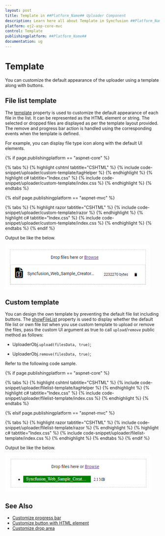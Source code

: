 ```yaml
---
layout: post
title: Template in ##Platform_Name## Uploader Component
description: Learn here all about Template in Syncfusion ##Platform_Name## Uploader component of Syncfusion Essential JS 2 and more.
platform: ej2-asp-core-mvc
control: Template
publishingplatform: ##Platform_Name##
documentation: ug
---
```



# Template

You can customize the default appearance of the uploader using a template along with buttons.

## File list template

The [template](https://help.syncfusion.com/cr/aspnetcore-js2/Syncfusion.EJ2.Inputs.Uploader.html#Syncfusion_EJ2_Inputs_Uploader_Template) property is used to customize the default appearance of each file in the list. It can be represented as the HTML element or string. The selected or dropped files are displayed as per the template layout provided. The remove and progress bar action is handled using the corresponding events when the template is defined.

For example, you can display file type icon along with the default UI elements.

{% if page.publishingplatform == "aspnet-core" %}

{% tabs %}
{% highlight cshtml tabtitle="CSHTML" %}
{% include code-snippet/uploader/custom-template/tagHelper %}
{% endhighlight %}
{% highlight c# tabtitle="Index.css" %}
{% include code-snippet/uploader/custom-template/index.css %}
{% endhighlight %}
{% endtabs %}

{% elsif page.publishingplatform == "aspnet-mvc" %}

{% tabs %}
{% highlight razor tabtitle="CSHTML" %}
{% include code-snippet/uploader/custom-template/razor %}
{% endhighlight %}
{% highlight c# tabtitle="Index.css" %}
{% include code-snippet/uploader/custom-template/index.css %}
{% endhighlight %}
{% endtabs %}
{% endif %}



Output be like the below.

![uploader](./images/uploader-filelist-template.png)

## Custom template

You can design the own template by preventing the default file list including buttons. The [showFileList](https://help.syncfusion.com/cr/aspnetcore-js2/Syncfusion.EJ2.Inputs.Uploader.html#Syncfusion_EJ2_Inputs_Uploader_ShowFileList) property is used to display whether the default file list or own file list when you use custom template to upload or remove the files, pass the custom UI argument as true to call `upload`/`remove` public method as follows:

* UploaderObj.`upload(filesData, true)`;

* UploaderObj.`remove(filesData, true)`;

Refer to the following code sample.

{% if page.publishingplatform == "aspnet-core" %}

{% tabs %}
{% highlight cshtml tabtitle="CSHTML" %}
{% include code-snippet/uploader/filelist-template/tagHelper %}
{% endhighlight %}
{% highlight c# tabtitle="Index.css" %}
{% include code-snippet/uploader/filelist-template/index.css %}
{% endhighlight %}
{% endtabs %}

{% elsif page.publishingplatform == "aspnet-mvc" %}

{% tabs %}
{% highlight razor tabtitle="CSHTML" %}
{% include code-snippet/uploader/filelist-template/razor %}
{% endhighlight %}
{% highlight c# tabtitle="Index.css" %}
{% include code-snippet/uploader/filelist-template/index.css %}
{% endhighlight %}
{% endtabs %}
{% endif %}



Output be like the below.

![uploader](./images/uploader-custom-template.png)

## See Also

* [Customize progress bar](./how-to/customize-progressbar)
* [Customize button with HTML element](./how-to/customize-button-with-html-element)
* [Customize drop area](./how-to/hide-default-drop-area)
